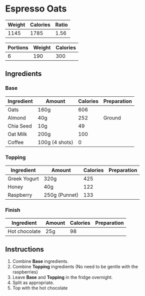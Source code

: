 # Espresso Oats

Weight | Calories | Ratio
--- | --- | ---
1145 | 1785 | 1.56

Portions | Weight | Calories
--- | --- |---
6 | 190 | 300

## Ingredients

### Base

Ingredient | Amount | Calories | Preparation
--- | --- | --- | ---
Oats | 160g | 606 |
Almond | 40g | 252 | Ground
Chia Seed | 10g | 49 | 
Oat Milk | 200g | 100 | 
Coffee | 100g (4 shots) | 0 |

### Topping

Ingredient | Amount | Calories | Preparation
--- | --- | --- | ---
Greek Yogurt | 320g | 425 | 
Honey | 40g | 122 |
Raspberry | 250g (Punnet) | 133 |


### Finish

Ingredient | Amount | Calories | Preparation
--- | --- | --- | ---
Hot chocolate | 25g | 98 |

## Instructions

1. Combine **Base** ingredients.
2. Combine **Topping** ingredients (No need to be gentle with the raspberries)
3. Leave **Base** and **Topping** in the fridge overnight.
3. Split as appropriate.
4. Top with the hot chocolate